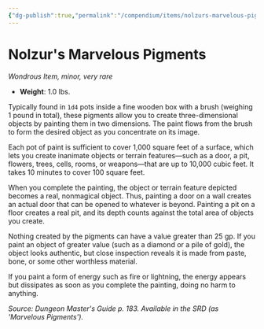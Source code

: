 ```yaml
---
{"dg-publish":true,"permalink":"/compendium/items/nolzurs-marvelous-pigments/","tags":["compendium/src/5e/dmg","item/rarity/very-rare","item/tier/minor","item/wondrous"]}
---
```


# Nolzur's Marvelous Pigments
*Wondrous Item, minor, very rare*  

- **Weight**: 1.0 lbs.

Typically found in `1d4` pots inside a fine wooden box with a brush (weighing 1 pound in total), these pigments allow you to create three-dimensional objects by painting them in two dimensions. The paint flows from the brush to form the desired object as you concentrate on its image.

Each pot of paint is sufficient to cover 1,000 square feet of a surface, which lets you create inanimate objects or terrain features—such as a door, a pit, flowers, trees, cells, rooms, or weapons—that are up to 10,000 cubic feet. It takes 10 minutes to cover 100 square feet.

When you complete the painting, the object or terrain feature depicted becomes a real, nonmagical object. Thus, painting a door on a wall creates an actual door that can be opened to whatever is beyond. Painting a pit on a floor creates a real pit, and its depth counts against the total area of objects you create.

Nothing created by the pigments can have a value greater than 25 gp. If you paint an object of greater value (such as a diamond or a pile of gold), the object looks authentic, but close inspection reveals it is made from paste, bone, or some other worthless material.

If you paint a form of energy such as fire or lightning, the energy appears but dissipates as soon as you complete the painting, doing no harm to anything.

*Source: Dungeon Master's Guide p. 183. Available in the SRD (as 'Marvelous Pigments').*